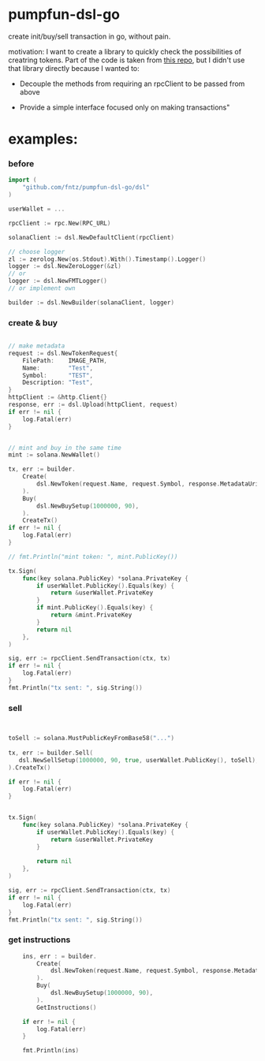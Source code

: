 
# pumpfun-dsl-go

create init/buy/sell transaction in go, without pain.

motivation: I want to create a library to quickly check the possibilities of creatring tokens. Part of the code is taken from [this repo](https://github.com/prdsrm/pumpdotfun-go-sdk), but I didn't use that library directly because I wanted to:

- Decouple the methods from requiring an rpcClient to be passed from above

- Provide a simple interface focused only on making transactions"


# examples:

### before

```go
import (
    "github.com/fntz/pumpfun-dsl-go/dsl"
)

userWallet = ...

rpcClient := rpc.New(RPC_URL)

solanaClient := dsl.NewDefaultClient(rpcClient)

// choose logger
zl := zerolog.New(os.Stdout).With().Timestamp().Logger()
logger := dsl.NewZeroLogger(&zl)
// or 
logger := dsl.NewFMTLogger()
// or implement own

builder := dsl.NewBuilder(solanaClient, logger)

```

### create & buy

```go

// make metadata
request := dsl.NewTokenRequest{
    FilePath:    IMAGE_PATH,
    Name:        "Test",
    Symbol:      "TEST",
    Description: "Test",
}
httpClient := &http.Client{}
response, err := dsl.Upload(httpClient, request)
if err != nil {
    log.Fatal(err)
}


// mint and buy in the same time
mint := solana.NewWallet()

tx, err := builder.
    Create(
        dsl.NewToken(request.Name, request.Symbol, response.MetadataUri, mint.PublicKey(), userWallet.PublicKey()),
    ).
    Buy(
        dsl.NewBuySetup(1000000, 90),
    ).
    CreateTx()
if err != nil {
    log.Fatal(err)
}

// fmt.Println("mint token: ", mint.PublicKey())

tx.Sign(
    func(key solana.PublicKey) *solana.PrivateKey {
        if userWallet.PublicKey().Equals(key) {
            return &userWallet.PrivateKey
        }
        if mint.PublicKey().Equals(key) {
            return &mint.PrivateKey
        }
        return nil
    },
)

sig, err := rpcClient.SendTransaction(ctx, tx)
if err != nil {
    log.Fatal(err)
}
fmt.Println("tx sent: ", sig.String())

```

### sell

```go


toSell := solana.MustPublicKeyFromBase58("...")
	
tx, err := builder.Sell(
   dsl.NewSellSetup(1000000, 90, true, userWallet.PublicKey(), toSell),
).CreateTx()

if err != nil {
    log.Fatal(err)
}


tx.Sign(
    func(key solana.PublicKey) *solana.PrivateKey {
        if userWallet.PublicKey().Equals(key) {
            return &userWallet.PrivateKey
        }
        
        return nil
    },
)

sig, err := rpcClient.SendTransaction(ctx, tx)
if err != nil {
    log.Fatal(err)
}
fmt.Println("tx sent: ", sig.String())

```

### get instructions

```go
	ins, err : = builder.
        Create(
			dsl.NewToken(request.Name, request.Symbol, response.MetadataUri, mint.PublicKey(), userWallet.PublicKey()),
		).
		Buy(
			dsl.NewBuySetup(1000000, 90),
		).
        GetInstructions()

	if err != nil {
		log.Fatal(err)
	}

    fmt.Println(ins)

```
